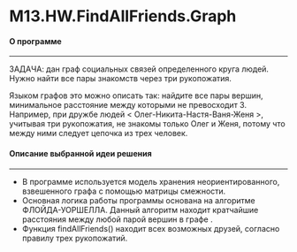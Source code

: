 # M13.HW.FindAllFriends.Graph
#### О программе
---
ЗАДАЧА: дан граф социальных связей определенного круга людей.
Нужно найти все пары знакомств через три рукопожатия.

Языком графов это можно описать так: найдите все пары вершин, минимальное расстояние между которыми не превосходит 3.
Например, при дружбе людей < Олег-Никита-Настя-Ваня-Женя >, учитывая три рукопожатия, не знакомы только Олег и Женя,
потому что между ними следует цепочка из трех человек.

#### Описание выбранной идеи решения
---
- В программе используется модель хранения неориентированного, взвешенного графа с помощью матрицы смежности.
- Основная логика работы программы основана на алгоритме ФЛОЙДА-УОРШЕЛЛА. 
  Данный алгоритм находит кратчайшие расстояния между любой парой вершин в графе . 
- Функция findAllFriends() находит всех возможных друзей, согласно правилу трех рукопожатий.

